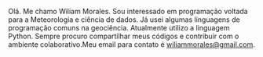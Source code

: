 Olá. Me chamo Wiliam Morales. Sou interessado em programação voltada para a Meteorologia e ciência de dados.
Já usei algumas linguagens de programação comuns na geociência. Atualmente utilizo a linguagem Python.
Sempre procuro compartilhar meus códigos e contribuir com o ambiente colaborativo.Meu email para contato é wiliammorales@gmail.com.


